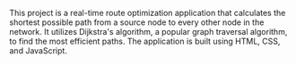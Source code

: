 This project is a real-time route optimization application that calculates the shortest possible path from a source node to every other node in the network. It utilizes Dijkstra's algorithm, a popular graph traversal algorithm, to find the most efficient paths. The application is built using HTML, CSS, and JavaScript.
